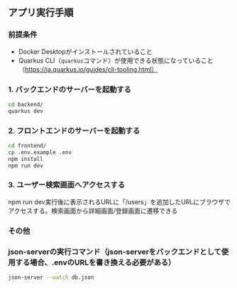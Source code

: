 ## アプリ実行手順

### 前提条件
- Docker Desktopがインストールされていること
- Quarkus CLI（`quarkus`コマンド）が使用できる状態になっていること（https://ja.quarkus.io/guides/cli-tooling.html）

### 1. バックエンドのサーバーを起動する
```bash
cd backend/
quarkus dev
```

### 2. フロントエンドのサーバーを起動する
```bash
cd frontend/
cp .env.example .env
npm install
npm run dev
```

### 3. ユーザー検索画面へアクセスする
npm run dev実行後に表示されるURLに「/users」を追加したURLにブラウザでアクセスする。検索画面から詳細画面/登録画面に遷移できる

### その他
### json-serverの実行コマンド（json-serverをバックエンドとして使用する場合、.envのURLを書き換える必要がある）
```bash
json-server --watch db.json
```